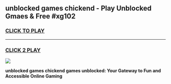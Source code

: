 
## unblocked games chickend - Play Unblocked Gmaes & Free #xg102
<h3>
<a href="https://premium.freeplayer.one?title=unblocked_games_chickend&ref=01M">CLICK TO PLAY</a></h3>
<hr>

<h3>
<a href="https://premium.freeplayer.one?title=unblocked_games_chickend&ref=01M">CLICK 2 PLAY</a>
  
</h3>

<a href="https://premium.freeplayer.one?title=unblocked_games_chickend&ref=01M"><img src="https://clearcache.store/games.png"></a>


**unblocked games chickend games unblocked: Your Gateway to Fun and Accessible Online Gaming**
